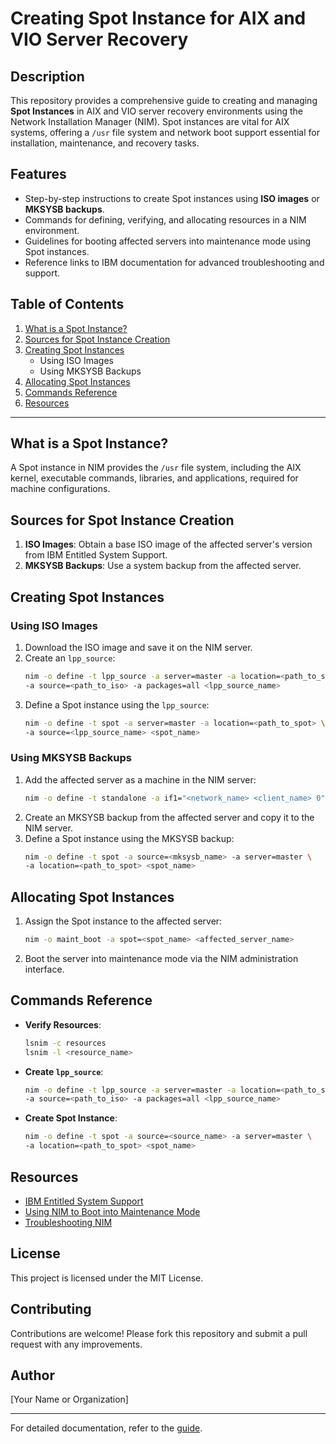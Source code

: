 
# Creating Spot Instance for AIX and VIO Server Recovery  

## Description  
This repository provides a comprehensive guide to creating and managing **Spot Instances** in AIX and VIO server recovery environments using the Network Installation Manager (NIM). Spot instances are vital for AIX systems, offering a `/usr` file system and network boot support essential for installation, maintenance, and recovery tasks.  

## Features  
- Step-by-step instructions to create Spot instances using **ISO images** or **MKSYSB backups**.  
- Commands for defining, verifying, and allocating resources in a NIM environment.  
- Guidelines for booting affected servers into maintenance mode using Spot instances.  
- Reference links to IBM documentation for advanced troubleshooting and support.  

## Table of Contents  
1. [What is a Spot Instance?](#what-is-a-spot-instance)  
2. [Sources for Spot Instance Creation](#sources-for-spot-instance-creation)  
3. [Creating Spot Instances](#creating-spot-instances)  
   - Using ISO Images  
   - Using MKSYSB Backups  
4. [Allocating Spot Instances](#allocating-spot-instances)  
5. [Commands Reference](#commands-reference)  
6. [Resources](#resources)  

---

## What is a Spot Instance?  
A Spot instance in NIM provides the `/usr` file system, including the AIX kernel, executable commands, libraries, and applications, required for machine configurations.  

## Sources for Spot Instance Creation  
1. **ISO Images**: Obtain a base ISO image of the affected server's version from IBM Entitled System Support.  
2. **MKSYSB Backups**: Use a system backup from the affected server.  

## Creating Spot Instances  

### Using ISO Images  
1. Download the ISO image and save it on the NIM server.  
2. Create an `lpp_source`:  
   ```bash  
   nim -o define -t lpp_source -a server=master -a location=<path_to_store> \  
   -a source=<path_to_iso> -a packages=all <lpp_source_name>  
   ```  
3. Define a Spot instance using the `lpp_source`:  
   ```bash  
   nim -o define -t spot -a server=master -a location=<path_to_spot> \  
   -a source=<lpp_source_name> <spot_name>  
   ```  

### Using MKSYSB Backups  
1. Add the affected server as a machine in the NIM server:  
   ```bash  
   nim -o define -t standalone -a if1="<network_name> <client_name> 0" <client_name>  
   ```  
2. Create an MKSYSB backup from the affected server and copy it to the NIM server.  
3. Define a Spot instance using the MKSYSB backup:  
   ```bash  
   nim -o define -t spot -a source=<mksysb_name> -a server=master \  
   -a location=<path_to_spot> <spot_name>  
   ```  

## Allocating Spot Instances  
1. Assign the Spot instance to the affected server:  
   ```bash  
   nim -o maint_boot -a spot=<spot_name> <affected_server_name>  
   ```  
2. Boot the server into maintenance mode via the NIM administration interface.  

## Commands Reference  
- **Verify Resources**:  
  ```bash  
  lsnim -c resources  
  lsnim -l <resource_name>  
  ```  
- **Create `lpp_source`**:  
  ```bash  
  nim -o define -t lpp_source -a server=master -a location=<path_to_store> \  
  -a source=<path_to_iso> -a packages=all <lpp_source_name>  
  ```  
- **Create Spot Instance**:  
  ```bash  
  nim -o define -t spot -a source=<source_name> -a server=master \  
  -a location=<path_to_spot> <spot_name>  
  ```  

## Resources  
- [IBM Entitled System Support](https://www.ibm.com/servers/eserver/ess/landing/landing-page)  
- [Using NIM to Boot into Maintenance Mode](https://www.ibm.com/support/pages/using-nim-boot-maintenance-mode)  
- [Troubleshooting NIM](https://www.ibm.com/docs/en/aix/7.1?topic=nim-error-warning-messages)  

## License  
This project is licensed under the MIT License.  

## Contributing  
Contributions are welcome! Please fork this repository and submit a pull request with any improvements.  

## Author  
[Your Name or Organization]  

---  
For detailed documentation, refer to the [guide](./Creating%20spot%20instance%20for%20AIX%20and%20VIO%20server%20recovery.pdf).  
